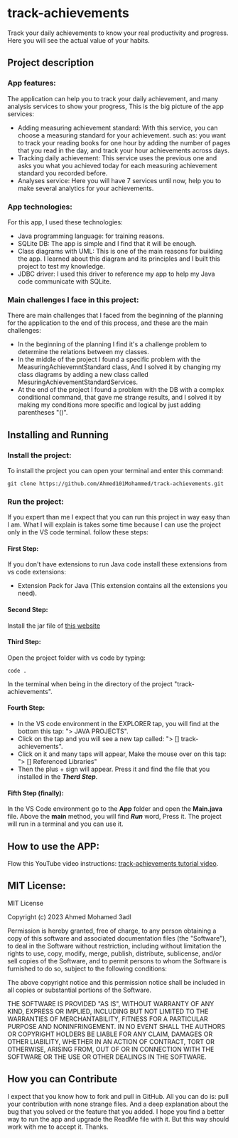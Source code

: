 # track-achievements
Track your daily achievements to know your real productivity and progress. Here you will see the actual value of your habits.

## Project description

### App features:
The application can help you to track your daily achievement, and many analysis services to show your progress, This is the big picture of the app services:
-  Adding measuring achievement standard: With this service, you can choose a measuring standard for your achievement. such as: you want to track your reading books for one hour by adding the number of pages that you read in the day, and track your hour achievements across days.
- Tracking daily achievement: This service uses the previous one and asks you what you achieved today for each measuring achievement standard you recorded before.
- Analyses service: Here you will have 7 services until now, help you to make several analytics for your achievements.

### App technologies:
For this app, I used these technologies:
- Java programming language: for training reasons.
- SQLite DB: The app is simple and I find that it will be enough.
- Class diagrams with UML: This is one of the main reasons for building the app. I learned about this diagram and its principles and I built this project to test my knowledge.
- JDBC driver: I used this driver to reference my app to help my Java code communicate with SQLite.

### Main challenges I face in this project:
There are main challenges that I faced from the beginning of the planning for the application to the end of this process, and these are the main challenges:
- In the beginning of the planning I find it's a challenge problem to determine the relations between my classes.
- In the middle of the project I found a specific problem with the MeasuringAchievemntStandard class, And I solved it by changing my class diagrams by adding a new class called MesuringAchievementStandardServices.
- At the end of the project I found a problem with the DB with a complex conditional command, that gave me strange results, and I solved it by making my conditions more specific and logical by just adding parentheses "()".

## Installing and Running
### Install the project:
To install the project you can open your terminal and enter this command:
```
git clone https://github.com/Ahmed101Mohammed/track-achievements.git
```
### Run the project:
If you expert than me I expect that you can run this project in way easy than I am. What I will explain is takes some time because I can use the project only in the VS code terminal.
follow these steps:
#### First Step:
If you don't have extensions to run Java code install these extensions from vs code extensions:
- Extension Pack for Java (This extension contains all the extensions you need).
#### Second Step:
Install the jar file of [this website](https://mvnrepository.com/artifact/org.xerial/sqlite-jdbc/3.42.0.1)
#### Third Step:
Open the project folder with vs code by typing:
```
code .
```
In the terminal when being in the directory of the project "track-achievements".
#### Fourth Step:
- In the VS code environment in the EXPLORER tap, you will find at the bottom this tap: "> JAVA PROJECTS".
- Click on the tap and you will see a new tap called: "> [] track-achievements".
- Click on it and many taps will appear, Make the mouse over on this tap: "> [] Referenced Libraries"
- Then the plus + sign will appear. Press it and find the file that you installed in the ***Therd Step***.

#### Fifth Step (finally):
In the VS Code environment go to the **App** folder and open the **Main.java** file.
Above the **main** method, you will find ***Run*** word, Press it.
The project will run in a terminal and you can use it.

## How to use the APP:
Flow this YouTube video instructions: [track-achievements tutorial video](https://youtu.be/AOA8S3uyT2g). 

## MIT License:
MIT License

Copyright (c) 2023 Ahmed Mohamed 3adl

Permission is hereby granted, free of charge, to any person obtaining a copy
of this software and associated documentation files (the "Software"), to deal
in the Software without restriction, including without limitation the rights
to use, copy, modify, merge, publish, distribute, sublicense, and/or sell
copies of the Software, and to permit persons to whom the Software is
furnished to do so, subject to the following conditions:

The above copyright notice and this permission notice shall be included in all
copies or substantial portions of the Software.

THE SOFTWARE IS PROVIDED "AS IS", WITHOUT WARRANTY OF ANY KIND, EXPRESS OR
IMPLIED, INCLUDING BUT NOT LIMITED TO THE WARRANTIES OF MERCHANTABILITY,
FITNESS FOR A PARTICULAR PURPOSE AND NONINFRINGEMENT. IN NO EVENT SHALL THE
AUTHORS OR COPYRIGHT HOLDERS BE LIABLE FOR ANY CLAIM, DAMAGES OR OTHER
LIABILITY, WHETHER IN AN ACTION OF CONTRACT, TORT OR OTHERWISE, ARISING FROM,
OUT OF OR IN CONNECTION WITH THE SOFTWARE OR THE USE OR OTHER DEALINGS IN THE
SOFTWARE.

## How you can Contribute
I expect that you know how to fork and pull in GitHub.
All you can do is: pull your contribution with none strange files. And a deep explanation about the bug that you solved or the feature that you added.
I hope you find a better way to run the app and upgrade the ReadMe file with it. But this way should work with me to accept it.
Thanks.
